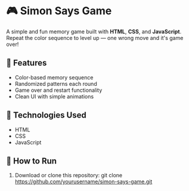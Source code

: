 # 🎮 Simon Says Game

A simple and fun memory game built with **HTML**, **CSS**, and **JavaScript**.  
Repeat the color sequence to level up — one wrong move and it's game over!

## 📌 Features

- Color-based memory sequence
- Randomized patterns each round
- Game over and restart functionality
- Clean UI with simple animations

## 🚀 Technologies Used

- HTML  
- CSS  
- JavaScript

## 🧪 How to Run

1. Download or clone this repository:
git clone https://github.com/yourusername/simon-says-game.git

